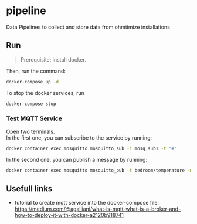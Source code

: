 # pipeline

Data Pipelines to collect and store data from ohmtimize installations

## Run

> Prerequisite: install docker.

Then, run the command:

```zsh
docker-compose up -d
```

To stop the docker services, run

```zsh
docker compose stop
```

### Test MQTT Service

Open two terminals.  
In the first one, you can subscribe to the service by running:

```zsh
docker container exec mosquitto mosquitto_sub -i mosq_sub1 -t "#"
```

In the second one, you can publish a message by running:

```zsh
docker container exec mosquitto mosquitto_pub -t bedroom/temperature -m "bedroom_temperature celsius=20"
```

## Usefull links

- tutorial to create mqtt service into the docker-compose file: <https://medium.com/@agalliani/what-is-mqtt-what-is-a-broker-and-how-to-deploy-it-with-docker-a2120b918741>
